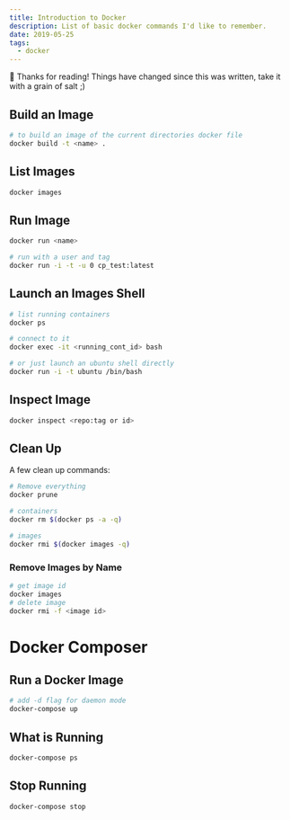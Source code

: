 ```yaml
---
title: Introduction to Docker
description: List of basic docker commands I'd like to remember.
date: 2019-05-25
tags:
  - docker
---
```


<div class="rounded border p-4 bg-white/80">
 👋 Thanks for reading! Things have changed since this was written, take it with a grain of salt ;)
</div>

## Build an Image

```bash
# to build an image of the current directories docker file
docker build -t <name> .
```

## List Images

```bash
docker images
```

## Run Image

```bash
docker run <name>

# run with a user and tag
docker run -i -t -u 0 cp_test:latest
```

## Launch an Images Shell

```bash
# list running containers
docker ps

# connect to it
docker exec -it <running_cont_id> bash

# or just launch an ubuntu shell directly
docker run -i -t ubuntu /bin/bash
```

## Inspect Image

```bash
docker inspect <repo:tag or id>
```

## Clean Up

A few clean up commands:

```bash
# Remove everything
docker prune

# containers
docker rm $(docker ps -a -q)

# images
docker rmi $(docker images -q)

```

### Remove Images by Name

```bash
# get image id
docker images
# delete image
docker rmi -f <image id>
```

# Docker Composer

## Run a Docker Image

```bash
# add -d flag for daemon mode
docker-compose up
```

## What is Running

```bash
docker-compose ps
```

## Stop Running

```bash
docker-compose stop
```

